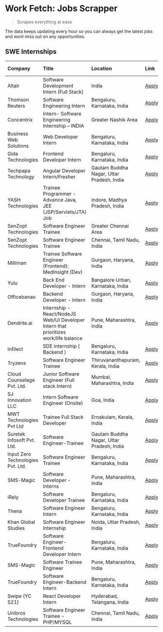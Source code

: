 # Work Fetch: Jobs Scrapper
> Scrapes everything at ease

The data keeps updating every hour so you can always get the latest jobs and wont miss out on any opportunities.

## SWE Internships
<!--START_SECTION:workfetch-->
| Company                           | Title                                                                                | Location                                  | Link                                                                                                                                                                                                                                                                                               | Date Posted   |
|:----------------------------------|:-------------------------------------------------------------------------------------|:------------------------------------------|:---------------------------------------------------------------------------------------------------------------------------------------------------------------------------------------------------------------------------------------------------------------------------------------------------|:--------------|
| Altair                            | Software Development Intern (Full Stack)                                             | India                                     | [Apply](https://in.linkedin.com/jobs/view/software-development-intern-full-stack-at-altair-3840065993?refId=TLITXu%2B63if8Xus32tZlvA%3D%3D&trackingId=WKhC%2FHbiDiOp2tIxPYGXag%3D%3D&position=10&pageNum=1&trk=public_jobs_jserp-result_search-card)                                               | 2024-02-28    |
| Thomson Reuters                   | Software Engineering Intern                                                          | Bengaluru, Karnataka, India               | [Apply](https://in.linkedin.com/jobs/view/software-engineering-intern-at-thomson-reuters-3842214991?refId=TLITXu%2B63if8Xus32tZlvA%3D%3D&trackingId=bOK7hABSHqjZHO7J%2FfrahA%3D%3D&position=19&pageNum=1&trk=public_jobs_jserp-result_search-card)                                                 | 2024-02-28    |
| Concentrix                        | Intern- Software Engineering Internship – INDIA                                      | Greater Nashik Area                       | [Apply](https://in.linkedin.com/jobs/view/intern-software-engineering-internship-%E2%80%93-india-at-concentrix-3839392063?refId=HiTmruKOCoQfLuPSn8fZTw%3D%3D&trackingId=IjIdScMSUSW99yVa%2F721Uw%3D%3D&position=4&pageNum=0&trk=public_jobs_jserp-result_search-card)                              | 2024-02-27    |
| Business Web Solutions            | Web Developer Intern                                                                 | Bengaluru, Karnataka, India               | [Apply](https://in.linkedin.com/jobs/view/web-developer-intern-at-business-web-solutions-3839906144?refId=TLITXu%2B63if8Xus32tZlvA%3D%3D&trackingId=C80WgDvV%2FFQbTvCyi3BndA%3D%3D&position=2&pageNum=1&trk=public_jobs_jserp-result_search-card)                                                  | 2024-02-26    |
| Gida Technologies                 | Frontend Developer Intern                                                            | Bengaluru, Karnataka, India               | [Apply](https://in.linkedin.com/jobs/view/frontend-developer-intern-at-gida-technologies-3836040945?refId=HiTmruKOCoQfLuPSn8fZTw%3D%3D&trackingId=nq95Cn%2BT1rSRERO5jLvDfA%3D%3D&position=21&pageNum=0&trk=public_jobs_jserp-result_search-card)                                                   | 2024-02-21    |
| Techpapa Technology               | Angular Developer Intern/Fresher                                                     | Gautam Buddha Nagar, Uttar Pradesh, India | [Apply](https://in.linkedin.com/jobs/view/angular-developer-intern-fresher-at-techpapa-technology-3834305862?refId=TLITXu%2B63if8Xus32tZlvA%3D%3D&trackingId=OAiVcVa%2FbkDtiEsLGeBIbQ%3D%3D&position=24&pageNum=1&trk=public_jobs_jserp-result_search-card)                                        | 2024-02-20    |
| YASH Technologies                 | Trainee Programmer - Advance Java, JEE (JSP/Servlets/JTA) Job                        | Indore, Madhya Pradesh, India             | [Apply](https://in.linkedin.com/jobs/view/trainee-programmer-advance-java-jee-jsp-servlets-jta-job-at-yash-technologies-3811759183?refId=HiTmruKOCoQfLuPSn8fZTw%3D%3D&trackingId=Paz%2B1x0hLIXG1Wb%2BnSCSZA%3D%3D&position=15&pageNum=0&trk=public_jobs_jserp-result_search-card)                  | 2024-02-13    |
| SenZopt Technologies              | Software Engineer Trainee                                                            | Greater Chennai Area                      | [Apply](https://in.linkedin.com/jobs/view/software-engineer-trainee-at-senzopt-technologies-3827688781?refId=TLITXu%2B63if8Xus32tZlvA%3D%3D&trackingId=b%2F3CBtPMdTwX91xhLg5eGw%3D%3D&position=12&pageNum=1&trk=public_jobs_jserp-result_search-card)                                              | 2024-02-12    |
| SenZopt Technologies              | Software Engineer Trainee                                                            | Chennai, Tamil Nadu, India                | [Apply](https://in.linkedin.com/jobs/view/software-engineer-trainee-at-senzopt-technologies-3827686880?refId=TLITXu%2B63if8Xus32tZlvA%3D%3D&trackingId=wh3j8Iq6Ur8ow%2FRp69Uvbg%3D%3D&position=23&pageNum=1&trk=public_jobs_jserp-result_search-card)                                              | 2024-02-12    |
| Milliman                          | Trainee Software Engineer (Frontend): MedInsight (Dev)                               | Gurgaon, Haryana, India                   | [Apply](https://in.linkedin.com/jobs/view/trainee-software-engineer-frontend-medinsight-dev-at-milliman-3792874280?refId=HiTmruKOCoQfLuPSn8fZTw%3D%3D&trackingId=9aivw23IJAZdNtFTgMggVA%3D%3D&position=6&pageNum=0&trk=public_jobs_jserp-result_search-card)                                       | 2024-02-09    |
| Yulu                              | Back End Developer - Intern                                                          | Bangalore Urban, Karnataka, India         | [Apply](https://in.linkedin.com/jobs/view/back-end-developer-intern-at-yulu-3821682220?refId=HiTmruKOCoQfLuPSn8fZTw%3D%3D&trackingId=ywiPkFtrD0GXKENf4%2FqIcQ%3D%3D&position=9&pageNum=0&trk=public_jobs_jserp-result_search-card)                                                                 | 2024-02-04    |
| Officebanao                       | Backend Developer - Intern                                                           | Gurgaon, Haryana, India                   | [Apply](https://in.linkedin.com/jobs/view/backend-developer-intern-at-officebanao-3814263731?refId=HiTmruKOCoQfLuPSn8fZTw%3D%3D&trackingId=sSgMaQyOLXEKO%2FqkMcLQAQ%3D%3D&position=20&pageNum=0&trk=public_jobs_jserp-result_search-card)                                                          | 2024-01-31    |
| Dendrite.ai                       | Internship - React/NodeJS Web/UI Developer Intern that prioritizes work/life balance | Pune, Maharashtra, India                  | [Apply](https://in.linkedin.com/jobs/view/internship-react-nodejs-web-ui-developer-intern-that-prioritizes-work-life-balance-at-dendrite-ai-3818948068?refId=TLITXu%2B63if8Xus32tZlvA%3D%3D&trackingId=chw0frGszMOrv7XRwHQW7g%3D%3D&position=6&pageNum=1&trk=public_jobs_jserp-result_search-card) | 2024-01-31    |
| Infilect                          | SDE internship ( Backend )                                                           | Bengaluru, Karnataka, India               | [Apply](https://in.linkedin.com/jobs/view/sde-internship-backend-at-infilect-3815120558?refId=HiTmruKOCoQfLuPSn8fZTw%3D%3D&trackingId=vD5SL1KFXXz4Y4K%2BlqnfKQ%3D%3D&position=22&pageNum=0&trk=public_jobs_jserp-result_search-card)                                                               | 2024-01-25    |
| Tryzens                           | Software Engineer Trainee                                                            | Thiruvananthapuram, Kerala, India         | [Apply](https://in.linkedin.com/jobs/view/software-engineer-trainee-at-tryzens-3809363491?refId=TLITXu%2B63if8Xus32tZlvA%3D%3D&trackingId=R%2FIeAj7gwJ793rDCzilfnQ%3D%3D&position=15&pageNum=1&trk=public_jobs_jserp-result_search-card)                                                           | 2024-01-18    |
| Cloud Counselage Pvt. Ltd.        | Junior Software Engineer (Full stack Intern)                                         | Mumbai, Maharashtra, India                | [Apply](https://in.linkedin.com/jobs/view/junior-software-engineer-full-stack-intern-at-cloud-counselage-pvt-ltd-3803132814?refId=TLITXu%2B63if8Xus32tZlvA%3D%3D&trackingId=4eOaJALkNc847s%2BU6r8JNg%3D%3D&position=1&pageNum=1&trk=public_jobs_jserp-result_search-card)                          | 2024-01-11    |
| SJ Innovation LLC                 | Intern Software Engineer (Onsite)                                                    | Goa, India                                | [Apply](https://in.linkedin.com/jobs/view/intern-software-engineer-onsite-at-sj-innovation-llc-3799959011?refId=TLITXu%2B63if8Xus32tZlvA%3D%3D&trackingId=eiZUiXHmaxxEVMlPhepuWQ%3D%3D&position=18&pageNum=1&trk=public_jobs_jserp-result_search-card)                                             | 2024-01-11    |
| MWT Technologies Pvt Ltd          | Trainee Full Stack Developer                                                         | Ernakulam, Kerala, India                  | [Apply](https://in.linkedin.com/jobs/view/trainee-full-stack-developer-at-mwt-technologies-pvt-ltd-3800921715?refId=HiTmruKOCoQfLuPSn8fZTw%3D%3D&trackingId=a35qkAipM5O3HB6jOI5iLA%3D%3D&position=7&pageNum=0&trk=public_jobs_jserp-result_search-card)                                            | 2024-01-09    |
| Suretek Infosoft Pvt. Ltd.        | Software Engineer-Trainee                                                            | Gautam Buddha Nagar, Uttar Pradesh, India | [Apply](https://in.linkedin.com/jobs/view/software-engineer-trainee-at-suretek-infosoft-pvt-ltd-3800934643?refId=HiTmruKOCoQfLuPSn8fZTw%3D%3D&trackingId=xNaQHza%2B8oeuIKLS8KNVBQ%3D%3D&position=17&pageNum=0&trk=public_jobs_jserp-result_search-card)                                            | 2024-01-09    |
| Input Zero Technologies Pvt. Ltd. | Software Engineer Trainee                                                            | Bengaluru, Karnataka, India               | [Apply](https://in.linkedin.com/jobs/view/software-engineer-trainee-at-input-zero-technologies-pvt-ltd-3800927643?refId=TLITXu%2B63if8Xus32tZlvA%3D%3D&trackingId=teWvCKn8ZL5e%2FOS4jsuiGw%3D%3D&position=7&pageNum=1&trk=public_jobs_jserp-result_search-card)                                    | 2024-01-09    |
| SMS-Magic                         | Software Developer -Interns                                                          | Pune, Maharashtra, India                  | [Apply](https://in.linkedin.com/jobs/view/software-developer-interns-at-sms-magic-3799485343?refId=TLITXu%2B63if8Xus32tZlvA%3D%3D&trackingId=CCCuBWPsy9U8KT7I%2FWATng%3D%3D&position=11&pageNum=1&trk=public_jobs_jserp-result_search-card)                                                        | 2024-01-05    |
| iRely                             | Software Developer Trainee                                                           | Bengaluru, Karnataka, India               | [Apply](https://in.linkedin.com/jobs/view/software-developer-trainee-at-irely-3801577534?refId=HiTmruKOCoQfLuPSn8fZTw%3D%3D&trackingId=a%2FlMjvlBNEFLrF9Tdi3%2Big%3D%3D&position=10&pageNum=0&trk=public_jobs_jserp-result_search-card)                                                            | 2023-12-22    |
| Thena                             | Software Engineer Intern                                                             | Bengaluru, Karnataka, India               | [Apply](https://in.linkedin.com/jobs/view/software-engineer-intern-at-thena-3778731751?refId=HiTmruKOCoQfLuPSn8fZTw%3D%3D&trackingId=LF3UuLRovIMrRBXtpbj6wQ%3D%3D&position=13&pageNum=0&trk=public_jobs_jserp-result_search-card)                                                                  | 2023-12-05    |
| Khan Global Studies               | Software Engineer Internship                                                         | Noida, Uttar Pradesh, India               | [Apply](https://in.linkedin.com/jobs/view/software-engineer-internship-at-khan-global-studies-3766942197?refId=TLITXu%2B63if8Xus32tZlvA%3D%3D&trackingId=K3ub7Rgzah2jWrJUuBNdTw%3D%3D&position=25&pageNum=1&trk=public_jobs_jserp-result_search-card)                                              | 2023-11-27    |
| TrueFoundry                       | Software Engineer- Frontend Developer Intern                                         | Bengaluru, Karnataka, India               | [Apply](https://in.linkedin.com/jobs/view/software-engineer-frontend-developer-intern-at-truefoundry-3790095058?refId=HiTmruKOCoQfLuPSn8fZTw%3D%3D&trackingId=rfspus4YyV8bUwzbL1%2Ba7A%3D%3D&position=11&pageNum=0&trk=public_jobs_jserp-result_search-card)                                       | 2023-11-24    |
| SMS-Magic                         | Software Trainee Engineer                                                            | Pune, Maharashtra, India                  | [Apply](https://in.linkedin.com/jobs/view/software-trainee-engineer-at-sms-magic-3761409781?refId=TLITXu%2B63if8Xus32tZlvA%3D%3D&trackingId=OnoSnN%2FcZxVahzsc1lXRTg%3D%3D&position=4&pageNum=1&trk=public_jobs_jserp-result_search-card)                                                          | 2023-11-16    |
| TrueFoundry                       | Software Engineer-Backend Intern                                                     | Bengaluru, Karnataka, India               | [Apply](https://in.linkedin.com/jobs/view/software-engineer-backend-intern-at-truefoundry-3779508170?refId=TLITXu%2B63if8Xus32tZlvA%3D%3D&trackingId=3e0e7lL20Q2KS1RLAbjTWg%3D%3D&position=5&pageNum=1&trk=public_jobs_jserp-result_search-card)                                                   | 2023-11-10    |
| Swipe (YC S21)                    | React Developer Intern                                                               | Hyderabad, Telangana, India               | [Apply](https://in.linkedin.com/jobs/view/react-developer-intern-at-swipe-yc-s21-3737600089?refId=HiTmruKOCoQfLuPSn8fZTw%3D%3D&trackingId=DV0Z9paXgRIChH3qzbzjGg%3D%3D&position=14&pageNum=0&trk=public_jobs_jserp-result_search-card)                                                             | 2023-10-13    |
| Unibros Technologies              | Software Engineer Trainee - PHP/MYSQL                                                | Chennai, Tamil Nadu, India                | [Apply](https://in.linkedin.com/jobs/view/software-engineer-trainee-php-mysql-at-unibros-technologies-3656599241?refId=TLITXu%2B63if8Xus32tZlvA%3D%3D&trackingId=MG2PG82HKotwnJbdiBgkmA%3D%3D&position=14&pageNum=1&trk=public_jobs_jserp-result_search-card)                                      | 2023-06-12    |
<!--END_SECTION:workfetch-->
